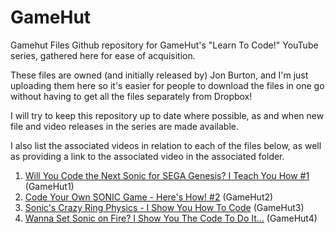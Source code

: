 # GameHut
Gamehut Files
Github repository for GameHut's "Learn To Code!" YouTube series, gathered here for ease of acquisition.

These files are owned (and initially released by) Jon Burton, and I'm just uploading them here so it's easier for people to download the files in one go without having to get all the files separately from Dropbox!

I will try to keep this repository up to date where possible, as and when new file and video releases in the series are made available.

I also list the associated videos in relation to each of the files below, as well as providing a link to the associated video in the associated folder.

<ol type="1">
<li><a href="https://www.youtube.com/watch?v=PSYhSmXBgIw">Will You Code the Next Sonic for SEGA Genesis? I Teach You How #1</a> (GameHut1)</li>
<li><a href="https://www.youtube.com/watch?v=tdjVfl_YWd8">Code Your Own SONIC Game - Here's How! #2</a> (GameHut2)</li>
<li><a href="https://www.youtube.com/watch?v=xVioUL1QBeM">Sonic's Crazy Ring Physics - I Show You How To Code</a> (GameHut3)</li>
<li><a href="https://www.youtube.com/watch?v=rnCPBcSRt7Y">Wanna Set Sonic on Fire? I Show You The Code To Do It...</a> (GameHut4)</li>
</ol>
